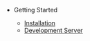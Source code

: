 -   Getting Started

    -   [Installation](Installation.md)
    -   [Development Server](Development-Server.md)
